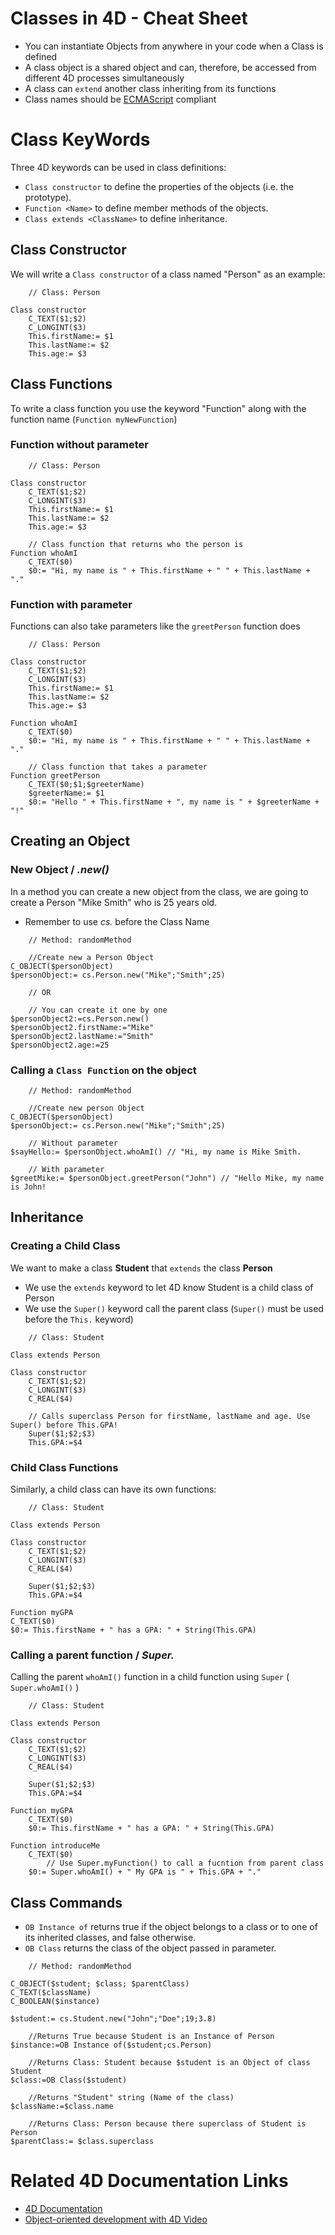 # Classes in 4D - Cheat Sheet

* You can instantiate Objects from anywhere in your code when a Class is defined
* A class object is a shared object and can, therefore, be accessed from different 4D processes simultaneously
* A class can ```extend``` another class inheriting from its functions
* Class names should be [ECMAScript](https://en.wikipedia.org/wiki/ECMAScript) compliant 



<!-- To access available classes you must use _cs._ which refers to Class Store.

```4D
    // Get property of an object 
$property:= cs.ClassName.property

$functionOutput:= cs.ClassName.function()
``` -->

# Class KeyWords

Three 4D keywords can be used in class definitions:

* ```Class constructor``` to define the properties of the objects (i.e. the prototype).
* ```Function <Name>``` to define member methods of the objects.
* ```Class extends <ClassName>``` to define inheritance.

## Class Constructor

We will write a ```Class constructor``` of a class named "Person" as an example:

```4D
    // Class: Person

Class constructor
    C_TEXT($1;$2)
    C_LONGINT($3)
    This.firstName:= $1
    This.lastName:= $2
    This.age:= $3
```

## Class Functions

To write a class function you use the keyword "Function" along with the function name (```Function myNewFunction```)

### Function without parameter
```4D
    // Class: Person

Class constructor
    C_TEXT($1;$2)
    C_LONGINT($3)
    This.firstName:= $1
    This.lastName:= $2
    This.age:= $3

    // Class function that returns who the person is
Function whoAmI
    C_TEXT($0)
    $0:= "Hi, my name is " + This.firstName + " " + This.lastName + "."
```

### Function with parameter

Functions can also take parameters like the ```greetPerson``` function does

```4D
    // Class: Person

Class constructor
    C_TEXT($1;$2)
    C_LONGINT($3)
    This.firstName:= $1
    This.lastName:= $2
    This.age:= $3
    
Function whoAmI
    C_TEXT($0)
    $0:= "Hi, my name is " + This.firstName + " " + This.lastName + "."

    // Class function that takes a parameter
Function greetPerson
	C_TEXT($0;$1;$greeterName)
	$greeterName:= $1
	$0:= "Hello " + This.firstName + ", my name is " + $greeterName + "!"
```


## Creating an Object

### New Object / _.new()_
In a method you can create a new object from the class, we are going to create a Person "Mike Smith" who is 25 years old.
* Remember to use _cs._ before the Class Name

```4D
    // Method: randomMethod

    //Create new a Person Object
C_OBJECT($personObject)
$personObject:= cs.Person.new("Mike";"Smith";25)

    // OR

    // You can create it one by one
$personObject2:=cs.Person.new()
$personObject2.firstName:="Mike"
$personObject2.lastName:="Smith"
$personObject2.age:=25

```

### Calling a ```Class Function``` on the object

```4D
    // Method: randomMethod

    //Create new person Object
C_OBJECT($personObject)
$personObject:= cs.Person.new("Mike";"Smith";25)

    // Without parameter
$sayHello:= $personObject.whoAmI() // "Hi, my name is Mike Smith.

    // With parameter
$greetMike:= $personObject.greetPerson("John") // "Hello Mike, my name is John!
```

## Inheritance

### Creating a Child Class 

We want to make a class **Student** that ```extends``` the class **Person**
* We use the ```extends``` keyword to let 4D know Student is a child class of Person
* We use the ```Super()``` keyword call the parent class (```Super()``` must be used before the ```This.``` keyword)

```4D
    // Class: Student

Class extends Person

Class constructor
	C_TEXT($1;$2)
	C_LONGINT($3)
	C_REAL($4)
	
    // Calls superclass Person for firstName, lastName and age. Use Super() before This.GPA!
	Super($1;$2;$3)
	This.GPA:=$4
```

### Child Class Functions

Similarly, a child class can have its own functions:

```4D
    // Class: Student

Class extends Person

Class constructor
	C_TEXT($1;$2)
	C_LONGINT($3)
	C_REAL($4)
	
	Super($1;$2;$3)
	This.GPA:=$4

Function myGPA
C_TEXT($0)
$0:= This.firstName + " has a GPA: " + String(This.GPA)
```

### Calling a parent function / _Super._

Calling the parent ```whoAmI()``` function in a child function using ```Super``` ( ```Super.whoAmI()``` )

```4D
    // Class: Student

Class extends Person

Class constructor
	C_TEXT($1;$2)
	C_LONGINT($3)
	C_REAL($4)
	
	Super($1;$2;$3)
	This.GPA:=$4

Function myGPA
    C_TEXT($0)
    $0:= This.firstName + " has a GPA: " + String(This.GPA) 

Function introduceMe
    C_TEXT($0)
        // Use Super.myFunction() to call a fucntion from parent class
    $0:= Super.whoAmI() + " My GPA is " + This.GPA + "."
```

## Class Commands

* ```OB Instance of``` returns true if the object belongs to a class or to one of its inherited classes, and false otherwise.
* ```OB Class``` returns the class of the object passed in parameter.


```4D
    // Method: randomMethod

C_OBJECT($student; $class; $parentClass)
C_TEXT($className)
C_BOOLEAN($instance)

$student:= cs.Student.new("John";"Doe";19;3.8)

    //Returns True because Student is an Instance of Person
$instance:=OB Instance of($student;cs.Person) 

    //Returns Class: Student because $student is an Object of class Student
$class:=OB Class($student)

    //Returns "Student" string (Name of the class)
$className:=$class.name

    //Returns Class: Person because there superclass of Student is Person
$parentClass:= $class.superclass    
```

# Related 4D Documentation Links
* [4D Documentation](https://developer.4d.com/docs/en/Concepts/classes.html)
* [Object-oriented development with 4D Video](https://www.youtube.com/watch?v=mAtrBdjSs9c)
